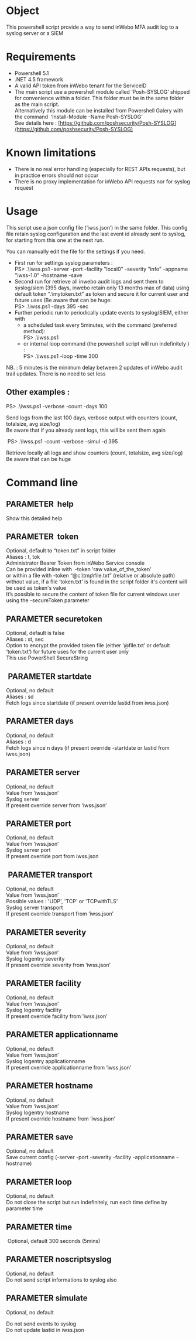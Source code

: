 # Object

This powershell script provide a way to send inWebo MFA audit log to a syslog server or a SIEM

# Requirements

*   Powershell 5.1
*   .NET 4.5 framework
*   A valid API token from inWebo tenant for the ServiceID
*   The main script use a powershell module called ‘Posh-SYSLOG’ shipped for convenience within a folder. This folder must be in the same folder as the main script.  
    Alternatively this module can be installed from Powershell Galery with the command  ‘Install-Module -Name Posh-SYSLOG’  
    See details here : [https://github.com/poshsecurity/Posh-SYSLOG](https://github.com/poshsecurity/Posh-SYSLOG)

# Known limitations

*   There is no real error handling (especially for REST APIs requests), but in practice errors should not occur
*   There is no proxy implementation for inWebo API requests nor for syslog request

# Usage

This script use a json config file (‘iwss.json’) in the same folder. This config file retain syslog configuration and the last event id already sent to syslog, for starting from this one at the next run.

You can manually edit the file for the settings if you need.

*   First run for settings syslog parameters :  
    PS> .\\iwss.ps1 -server <syslogserver> -port <port> -facility "local0" -severity "info" -appname "iwss-1.0" -hostname <hostname> -save
*   Second run for retrieve all inwebo audit logs and sent them to syslog/siem (395 days, inwebo retain only 13 months max of data) using default token ".\\mytoken.txt" as token and secure it for current user and future uses (Be aware that can be huge:  
    PS> .\\iwss.ps1 -days 395 -sec
*   Further periodic run to periodically update events to syslog/SIEM, either with
    *   a scheduled task every 5minutes, with the command (preferred method):  
        PS> .\\iwss.ps1
    *   or internal loop command (the powershell script will run indefinitely ) :  
        PS> .\\iwss.ps1 -loop -time 300

NB. : 5 minutes is the minimum delay between 2 updates of inWebo audit trail updates. There is no need to set less

## Other examples :

PS> .\\iwss.ps1 -verbose -count -days 100

Send logs from the last 100 days, verbose output with counters (count, totalsize, avg size/log)  
Be aware that if you already sent logs, this will be sent them again

 PS> .\\iwss.ps1 -count -verbose -simul -d 395

Retrieve locally all logs and show counters (count, totalsize, avg size/log)  
Be aware that can be huge

# Command line

## PARAMETER  help

Show this detailed help

## PARAMETER  token

Optional, default to “token.txt” in script folder  
Aliases : t, tok  
Administrator Bearer Token from inWebo Service console  
Can be provided inline with  -token 'raw value\_of\_the\_token'  
or within a file with -token “@c:\\tmp\\file.txt” (relative or absolute path)  
without value, if a file ‘token.txt’ is found in the script folder it's content will be used as token's value  
It’s possible to secure the content of token file for current windows user using the -secureToken parameter

## PARAMETER securetoken

Optional, default is false  
Aliases : st, sec  
Option to encrypt the provided token file (either ‘@file.txt’ or default ‘token.txt’) for future uses for the current user only  
This use PowerShell SecureString

##  PARAMETER startdate

Optional, no default  
Aliases : sd  
Fetch logs since startdate (if present override lastid from iwss.json)

## PARAMETER days

Optional, no default  
Aliases : d  
Fetch logs since n days (if present override -startdate or lastid from iwss.json)

## PARAMETER server

Optional, no default  
Value from ‘iwss.json’  
Syslog server  
If present override server from ‘iwss.json’

## PARAMETER port

Optional, no default  
Value from ‘iwss.json’  
Syslog server port  
If present override port from iwss.json

##  PARAMETER transport

Optional, no default  
Value from ‘iwss.json’  
Possible values : 'UDP', 'TCP' or 'TCPwithTLS'  
Syslog server transport  
If present override transport from ‘iwss.json’

## PARAMETER severity

Optional, no default  
Value from ‘iwss.json’  
Syslog logentry severity  
If present override severity from ‘iwss.json’

## PARAMETER facility

Optional, no default  
Value from ‘iwss.json’  
Syslog logentry facility  
If present override facility from ‘iwss.json’

## PARAMETER applicationname

Optional, no default  
Value from ‘iwss.json’  
Syslog logentry applicationname  
If present override applicationname from ‘iwss.json’

## PARAMETER hostname

Optional, no default  
Value from ‘iwss.json’  
Syslog logentry hostname  
If present override hostname from ‘iwss.json’

## PARAMETER save

Optional, no default  
Save current config (-server -port -severity -facility -applicationname -hostname)

## PARAMETER loop

Optional, no default  
Do not close the script but run indefinitely, run each time define by parameter time

## PARAMETER time

 Optional, default 300 seconds (5mins)

## PARAMETER noscriptsyslog

Optional, no default  
Do not send script informations to syslog also

## PARAMETER simulate

Optional, no default

Do not send events to syslog  
Do not update lastid in iwss.json
